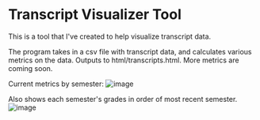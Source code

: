 # Transcript Visualizer Tool
This is a tool that I've created to help visualize transcript data. 

The program takes in a csv file with transcript data, and calculates various metrics on the data. Outputs to html/transcripts.html.
More metrics are coming soon.



Current metrics by semester:
![image](https://github.com/masonhgn/gpa_visualizer/assets/73012906/24d2db0b-08cf-4ec2-9539-94bc094d6b4c)

Also shows each semester's grades in order of most recent semester.
![image](https://github.com/masonhgn/gpa_visualizer/assets/73012906/405c9a90-e725-471a-b0df-c503e932fa25)

